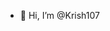 - 👋 Hi, I’m @Krish107

<!---
Krish107/Krish107 is a ✨ special ✨ repository because its `README.md` (this file) appears on your GitHub profile.
You can click the Preview link to take a look at your changes.
--->
